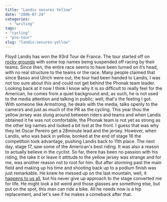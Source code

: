 ```yaml
---
title: "Landis secures Yellow"
date: "2006-07-24"
categories:
  - "writing"
tags:
- "cycling"
- "pro-tour"
slug: "landis-secures-yellow"
---
```


 <!-- [![Photo sharing][image-1]][1] -->
Floyd Landis has won the 93rd Tour de France. The tour started off on [rocky grounds](https://adamchamberlin.info/2006/06/last-minute-shake-up) with some top names being suspended off racing by their teams. Since then, the entire race seems to have been turned on it’s head, with no real structure to the teams or the race. Many people claimed that since Basso and Ulrich were out, the tour had been handed to Landis, I was not too sure about this and could not get behind the Phonak team leader. Looking back at it now I think I know why it is so difficult to really feel for the American, he comes from a quiet background and, as such, he is not used to the media attention and talking in public; well, that's the feeling I got. With someone like Armstrong, he deals with the media, talks openly to the camera’s and just as much of the PR as the cycling. This year thou the yellow jersey was slung around between riders and teams and when Landis obtained it he was not comfortable, the Phonak team is not yet as strong as the other big names and looked a bit lost at the front. I guess that was why they let Oscar Pereiro get a 28minute lead and the jersey. However, when Landis, who was back in yellow, bonked at the end of stage 16 the competition took advantage, pushing Landis back to 11th place. The next day, stage 17, saw some of the American's best riding. It was also a reason to actually believe in the cyclist. So far, there has been no passion with his riding, the take it or leave it attitude to the yellow jersey was strange and for me, was another reason not to root for him. But after storming past the main field and making up his time and shooting back up to a podium finish was just remarkable. He knew he messed up on the last mountain, well, it [happens to us all](https://adamchamberlin.info/2006/01/my-first-bonk), but his never give up approach to the stage converted me for life. He might look a bit weird and those glasses are something else, but put on the spot, this man can ride a bike. All he needs now is a hip replacement, and let's see if he makes a comeback after that.
